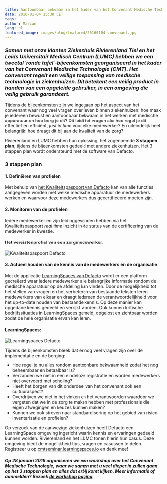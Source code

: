 ```yaml
---
title: Aantoonbaar bekwaam in het kader van het Convenant Medische Technologie
date: 2016-01-04 15:30 CET
tags:
author: Marian
lang: nl
featured_image: images/blog/featured/20160104-convenant.jpg
---
```


### *Samen met onze klanten Ziekenhuis Rivierenland Tiel en het Leids Universitair Medisch Centrum (LUMC) hebben we een tweetal ´ronde tafel´-bijeenkomsten georganiseerd in het kader van het Convenant Medische Technologie (CMT). Het convenant regelt een veilige toepassing van medische technologie in ziekenhuizen. Dit betekent een veilig product in handen van een opgeleide gebruiker, in een omgeving die veilig gebruik garandeert.*

Tijdens de bijeenkomsten zijn we ingegaan op het aspect van het convenant waar nog veel vragen over leven binnen ziekenhuizen: hoe maak je iedereen bewust en aantoonbaar bekwaam in het werken met medische apparatuur en hoe borg je dit? Dit leidt tot vragen als: hoe regel je dit effectief en efficiënt, *just in time* voor elke medewerker? En uiteindelijk heel belangrijk: hoe draagt dit bij aan de kwaliteit van de zorg?

Rivierenland en LUMC hebben hun oplossing, het zogenoemde **3 stappen plan**, tijdens de bijeenkomsten gedeeld met andere ziekenhuizen. Het 3 stappen plan wordt ondersteund met de software van Defacto.

### 3 stappen plan

#### 1. Definiëren van profielen
Met behulp van [het Kwaliteitspaspoort van Defacto](/kwaliteitspaspoort) kan van alle functies aangegeven worden met welke medische apparatuur de medewerkers werken en waarvoor deze medewerkers dus gecertificeerd moeten zijn.

#### 2. Monitoren van de profielen
Iedere medewerker en zijn leidinggevenden hebben via het Kwaliteitspaspoort *real time* inzicht in de status van de certificering van de medewerker in kwestie.

#### Het vereistenprofiel van een zorgmedewerker:
![Kwaliteitspaspoort Defacto](/images/blog/kwaliteitspaspoort-defacto.png)


#### 3. Actueel houden van de kennis van de medewerkers én de organisatie
Met de applicatie [LearningSpaces van Defacto](/learningspaces/) wordt er een platform gecreëerd waar iedere medewerker alle belangrijke informatie rondom de medische apparatuur op de afdeling kan vinden. Door de mogelijkheid tot het stellen van vragen en het verbeteren van bestaande teksten leren medewerkers van elkaar en draagt iedereen de verantwoordelijkheid voor het up-to-date houden van bestaande kennis. Op deze manier kan opgedane kennis gedeeld en verrijkt worden. Ook kunnen kritische bedrijfssituaties in LearningSpaces gemeld, opgelost en zichtbaar worden zodat de hele organisatie ervan kan leren.

#### LearningSpaces:
![Learningspaces Defacto](/images/blog/learningspaces-defacto.png)

Tijdens de bijeenkomsten bleek dat er nog veel vragen zijn over de implementatie en de borging:

- Hoe regel je nu alles rondom aantoonbare bekwaamheid zodat het nog beheersbaar en betaalbaar is?
- Verzanden we niet in een eindeloze registratie en worden medewerkers niet overvoerd met scholing?
- Heeft het borgen van dit onderdeel van het convenant ook een cultuuraspect?
- Overdrijven we niet in het vinken en het verantwoorden waardoor we vergeten dat we in de zorg te maken hebben met professionals die eigen afwegingen en keuzes kunnen maken?
- Kunnen we ook streven naar standaardisering op het gebied van risico-inventarisatie en profielen?

Op verzoek van de aanwezige ziekenhuizen heeft Defacto een LearningSpace omgeving ingericht waarin kennis en ervaringen gedeeld kunnen worden. Rivierenland en het LUMC tonen hierin hun casus. Deze omgeving biedt de mogelijkheid tips, vragen en casussen te delen. Registreer u op [cmtseminar.learningspaces.io](http://cmtseminar.learningspaces.io) en denk mee!


#### *Op 28 januari 2016 organiseren we een workshop over het Convenant Medische Technologie, waar we samen met u veel dieper in zullen gaan op het 3 stappen plan en alles dat erbij komt kijken. Meer informatie of aanmelden? Bezoek [de workshop pagina](/workshop-convenant-mt).*
